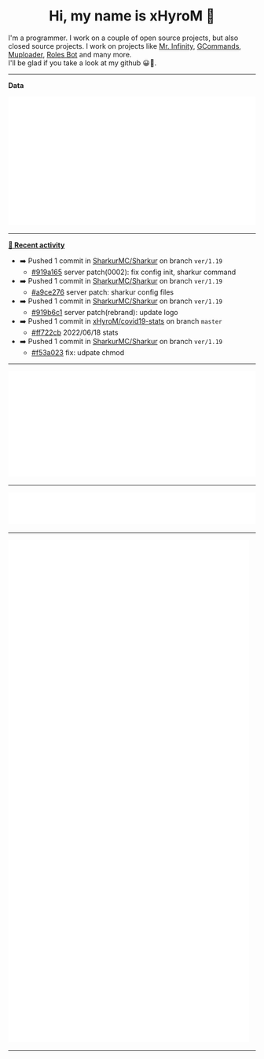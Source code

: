 <p align="center">
    <!-- <img src="https://avatars.githubusercontent.com/u/56601352" width="192" alt="hyro's pfp" /> -->
    <h1 align="center">Hi, my name is xHyroM 👋</h1>
</p>

I'm a programmer. I work on a couple of open source projects, but also closed source projects. I work on projects like [Mr. Infinity](https://discord.com/oauth2/authorize?client_id=720321585625694239&scope=bot%20applications.commands&permissions=8&redirect_uri=https://blobs.gq/imanager&prompt=consent&response_type=code), [GCommands](https://github.com/Garlic-Team/GCommands), [Muploader](https://github.com/xHyroM/Muploder), [Roles Bot](https://github.com/xHyroM/roles-bot) and many more.  
I'll be glad if you take a look at my github 😀👀.

___
**Data**

<img src="https://github.com/xHyroM/xHyroM/blob/master/.cache/base.svg">

___

**[📰 Recent activity](https://github.com/xHyroM)**
* ➡️ Pushed 1 commit in [SharkurMC/Sharkur](https://github.com/SharkurMC/Sharkur) on branch `ver/1.19`
  * [#919a165](https://github.com/SharkurMC/Sharkur/commit/919a165) server patch(0002): fix config init, sharkur command
* ➡️ Pushed 1 commit in [SharkurMC/Sharkur](https://github.com/SharkurMC/Sharkur) on branch `ver/1.19`
  * [#a9ce276](https://github.com/SharkurMC/Sharkur/commit/a9ce276) server patch: sharkur config files
* ➡️ Pushed 1 commit in [SharkurMC/Sharkur](https://github.com/SharkurMC/Sharkur) on branch `ver/1.19`
  * [#919b6c1](https://github.com/SharkurMC/Sharkur/commit/919b6c1) server patch(rebrand): update logo
* ➡️ Pushed 1 commit in [xHyroM/covid19-stats](https://github.com/xHyroM/covid19-stats) on branch `master`
  * [#ff722cb](https://github.com/xHyroM/covid19-stats/commit/ff722cb) 2022/06/18 stats
* ➡️ Pushed 1 commit in [SharkurMC/Sharkur](https://github.com/SharkurMC/Sharkur) on branch `ver/1.19`
  * [#f53a023](https://github.com/SharkurMC/Sharkur/commit/f53a023) fix: udpate chmod


___

<img src="https://github.com/xHyroM/xHyroM/blob/master/.cache/isocalendar.svg">

___

<img src="https://github.com/xHyroM/xHyroM/blob/master/.cache/languages.svg">

___

<img src="https://github.com/xHyroM/xHyroM/blob/master/.cache/achievements.svg">

___
